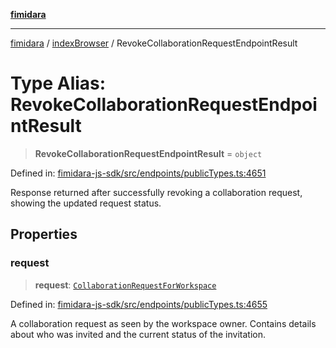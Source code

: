 [**fimidara**](../../README.md)

***

[fimidara](../../modules.md) / [indexBrowser](../README.md) / RevokeCollaborationRequestEndpointResult

# Type Alias: RevokeCollaborationRequestEndpointResult

> **RevokeCollaborationRequestEndpointResult** = `object`

Defined in: [fimidara-js-sdk/src/endpoints/publicTypes.ts:4651](https://github.com/softkave/fimidara/blob/feac071900ab8644442d355e5cb5db9df2f34600/fimidara-js-sdk/src/endpoints/publicTypes.ts#L4651)

Response returned after successfully revoking a collaboration request, showing the updated request status.

## Properties

### request

> **request**: [`CollaborationRequestForWorkspace`](CollaborationRequestForWorkspace.md)

Defined in: [fimidara-js-sdk/src/endpoints/publicTypes.ts:4655](https://github.com/softkave/fimidara/blob/feac071900ab8644442d355e5cb5db9df2f34600/fimidara-js-sdk/src/endpoints/publicTypes.ts#L4655)

A collaboration request as seen by the workspace owner. Contains details about who was invited and the current status of the invitation.
